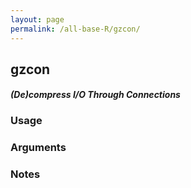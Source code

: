 ```yaml
---
layout: page
permalink: /all-base-R/gzcon/
---
```


## __gzcon__

#### _(De)compress I/O Through Connections_

### Usage

### Arguments

### Notes
